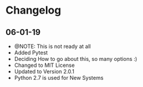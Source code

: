 # Changelog

## 06-01-19

- @NOTE: This is not ready at all
- Added Pytest
- Deciding How to go about this, so many options :)
- Changed to MIT License
- Updated to Version 2.0.1
- Python 2.7 is used for New Systems
